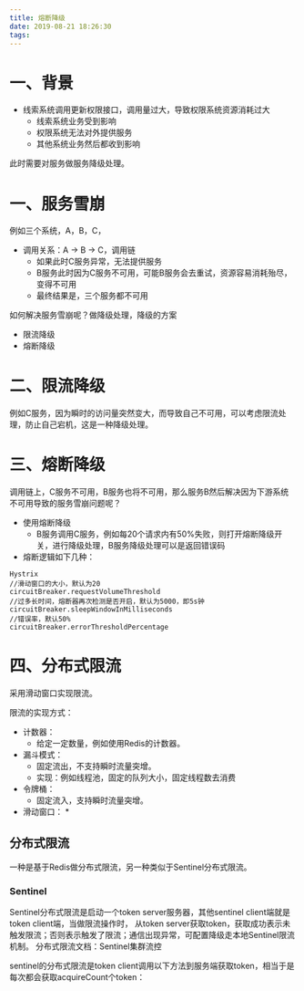 ```yaml
---
title: 熔断降级
date: 2019-08-21 18:26:30
tags:
---
```


# 一、背景
* 线索系统调用更新权限接口，调用量过大，导致权限系统资源消耗过大
    * 线索系统业务受到影响
    * 权限系统无法对外提供服务
    * 其他系统业务然后都收到影响
    
此时需要对服务做服务降级处理。    

# 一、服务雪崩

例如三个系统，A，B，C，
* 调用关系：A -> B -> C，调用链
    * 如果此时C服务异常，无法提供服务
    * B服务此时因为C服务不可用，可能B服务会去重试，资源容易消耗殆尽，变得不可用
    * 最终结果是，三个服务都不可用
    
如何解决服务雪崩呢？做降级处理，降级的方案
* 限流降级
* 熔断降级

# 二、限流降级
例如C服务，因为瞬时的访问量突然变大，而导致自己不可用，可以考虑限流处理，防止自己宕机，这是一种降级处理。


# 三、熔断降级
调用链上，C服务不可用，B服务也将不可用，那么服务B然后解决因为下游系统不可用导致的服务雪崩问题呢？
* 使用熔断降级
    * B服务调用C服务，例如每20个请求内有50%失败，则打开熔断降级开关，进行降级处理，B服务降级处理可以是返回错误码
* 熔断逻辑如下几种：    
```
Hystrix
//滑动窗口的大小，默认为20
circuitBreaker.requestVolumeThreshold 
//过多长时间，熔断器再次检测是否开启，默认为5000，即5s钟
circuitBreaker.sleepWindowInMilliseconds 
//错误率，默认50%
circuitBreaker.errorThresholdPercentage
```

# 四、分布式限流
采用滑动窗口实现限流。

限流的实现方式：
* 计数器：
    * 给定一定数量，例如使用Redis的计数器。
* 漏斗模式：
    * 固定流出，不支持瞬时流量突增。
    * 实现：例如线程池，固定的队列大小，固定线程数去消费
* 令牌桶：
    * 固定流入，支持瞬时流量突增。
* 滑动窗口：
    * 



## 分布式限流
一种是基于Redis做分布式限流，另一种类似于Sentinel分布式限流。

### Sentinel
Sentinel分布式限流是启动一个token server服务器，其他sentinel client端就是token client端，当做限流操作时，
从token server获取token，获取成功表示未触发限流；否则表示触发了限流；通信出现异常，可配置降级走本地Sentinel限流机制。
分布式限流文档：Sentinel集群流控

sentinel的分布式限流是token client调用以下方法到服务端获取token，相当于是每次都会获取acquireCount个token：


